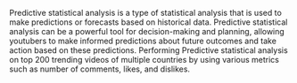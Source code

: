 Predictive statistical analysis is a type of statistical analysis that is used to make predictions or forecasts based on historical data.
Predictive statistical analysis can be a powerful tool for decision-making and planning, allowing youtubers to make informed predictions about future outcomes and take action based on these predictions.
Performing Predictive statistical analysis on top 200 trending videos of multiple countries by using various metrics such as number of comments, likes, and dislikes.



